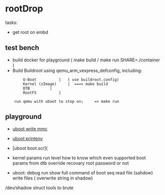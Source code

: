 # rootDrop

tasks:
* get root on embd

##  test bench
* build docker for playground ( make build / make run SHARE=./container )
* Build Buildroot using qemu_arm_vexpress_defconfig, including:

```
        U-Boot			|	( use buildroot.config)
        Kernel (zImage)		|  ===> make build
        DTB			|
        RootFS			|

	run qemu with uboot to stop on;		=> make run
```

## playground
* [uboot write mmc](./play1_uboot_write.md)
* [uboot printenv](./play1_uboot_printenv.md)
* [uboot boot.scr](

* kernel params
	run level 
		how to know which even supported
	boot params from dtb override
	recovary root password or not
* uboot:
	debug run show full command of boot seq
	read file (sahdow)
	write files ( overwrite string in shadow)

/dev/shadow struct
tools to brute


